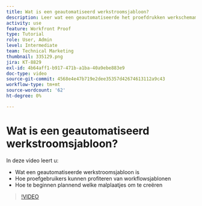 ```yaml
---
title: Wat is een geautomatiseerd werkstroomsjabloon?
description: Leer wat een geautomatiseerde het proefdrukken werkschemamalplaatje is en hoe proefdrukgebruikers van malplaatjes kunnen profiteren. Start met het plannen van sjablonen die u wilt maken.
activity: use
feature: Workfront Proof
type: Tutorial
role: User, Admin
level: Intermediate
team: Technical Marketing
thumbnail: 335129.png
jira: KT-8829
exl-id: 4b64aff1-b917-471b-a1ba-40a9ebe883e9
doc-type: video
source-git-commit: 4568e4e47b719e2dee35357d42674613112a9c43
workflow-type: tm+mt
source-wordcount: '62'
ht-degree: 0%

---
```


# Wat is een geautomatiseerd werkstroomsjabloon?

In deze video leert u:

* Wat een geautomatiseerde werkstroomsjabloon is
* Hoe proefgebruikers kunnen profiteren van workflowsjablonen
* Hoe te beginnen plannend welke malplaatjes om te creëren

>[!VIDEO](https://video.tv.adobe.com/v/335129/?quality=12&learn=on&enablevpops)

<!--
Learn More Icon
Automated workflow overview
Create and manage Automated Workflow templates
Configure a proof
-->
